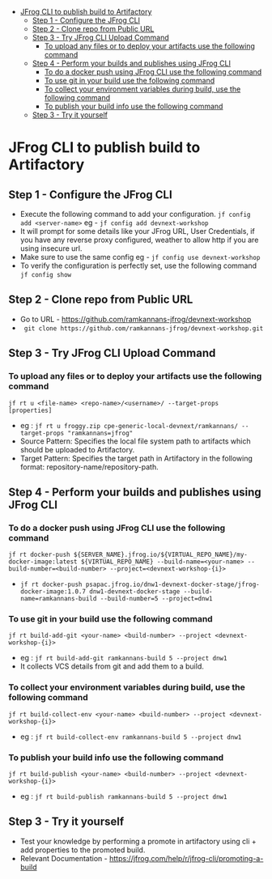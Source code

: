 - [JFrog CLI to publish build to Artifactory](#jfrog-cli-to-publish-build-to-artifactory)
  - [Step 1 - Configure the JFrog CLI](#step-1---configure-the-jfrog-cli)
  - [Step 2 - Clone repo from Public URL](#step-2---clone-repo-from-public-url)
  - [Step 3 - Try JFrog CLI Upload Command](#step-3---try-jfrog-cli-upload-command)
    - [To upload any files or to deploy your artifacts use the following command](#to-upload-any-files-or-to-deploy-your-artifacts-use-the-following-command)
  - [Step 4 - Perform your builds and publishes using JFrog CLI](#step-4---perform-your-builds-and-publishes-using-jfrog-cli)
    - [To do a docker push using JFrog CLI use the following command](#to-do-a-docker-push-using-jfrog-cli-use-the-following-command)
    - [To use git in your build use the following command](#to-use-git-in-your-build-use-the-following-command)
    - [To collect your environment variables during build, use the following command](#to-collect-your-environment-variables-during-build-use-the-following-command)
    - [To publish your build info use the following command](#to-publish-your-build-info-use-the-following-command)
  - [Step 3 - Try it yourself](#step-3---try-it-yourself)

# JFrog CLI to publish build to Artifactory

## Step 1 - Configure the JFrog CLI
- Execute the following command to add your configuration.
    ```jf config add <server-name>```
    eg - ```jf config add devnext-workshop```
- It will prompt for some details like your JFrog URL, User Credentials, if you have any reverse proxy configured, weather to allow http if you are using insecure url.
- Make sure to use the same config 
  eg - ```jf config use devnext-workshop```
- To verify the configuration is perfectly set, use the following command
    ```jf config show```

## Step 2 - Clone repo from Public URL
- Go to URL - https://github.com/ramkannans-jfrog/devnext-workshop
- ``` git clone https://github.com/ramkannans-jfrog/devnext-workshop.git```

## Step 3 - Try JFrog CLI Upload Command
### To upload any files or to deploy your artifacts use the following command
```jf rt u <file-name> <repo-name>/<username>/ --target-props [properties]```
- eg : ``` jf rt u froggy.zip cpe-generic-local-devnext/ramkannans/ --target-props "ramkannans=jfrog" ```
- Source Pattern: Specifies the local file system path to artifacts which should be uploaded to Artifactory.
- Target Pattern: Specifies the target path in Artifactory in the following format: repository-name/repository-path.

## Step 4 - Perform your builds and publishes using JFrog CLI
### To do a docker push using JFrog CLI use the following command
```jf rt docker-push ${SERVER_NAME}.jfrog.io/${VIRTUAL_REPO_NAME}/my-docker-image:latest ${VIRTUAL_REPO_NAME} --build-name=<your-name> --build-number=<build-number> --project=<devnext-workshop-{i}>```

- ``` jf rt docker-push psapac.jfrog.io/dnw1-devnext-docker-stage/jfrog-docker-image:1.0.7 dnw1-devnext-docker-stage --build-name=ramkannans-build --build-number=5 --project=dnw1 ``` 

### To use git in your build use the following command
  ```jf rt build-add-git <your-name> <build-number> --project <devnext-workshop-{i}>```
  - eg : ``` jf rt build-add-git ramkannans-build 5 --project dnw1  ```
- It collects VCS details from git and add them to a build.

### To collect your environment variables during build, use the following command
  ```jf rt build-collect-env <your-name> <build-number> --project <devnext-workshop-{i}>```
- eg : ``` jf rt build-collect-env ramkannans-build 5 --project dnw1  ```

### To publish your build info use the following command
  ```jf rt build-publish <your-name> <build-number> --project <devnext-workshop-{i}>```
- eg : ``` jf rt build-publish ramkannans-build 5 --project dnw1 ```

## Step 3 - Try it yourself
- Test your knowledge by performing a promote in artifactory using cli + add properties to the promoted build. 
- Relevant Documentation - https://jfrog.com/help/r/jfrog-cli/promoting-a-build



